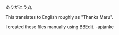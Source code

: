 ありがとう丸

This translates to English roughly as "Thanks Maru".

I created these files manually using BBEdit. -apjanke
